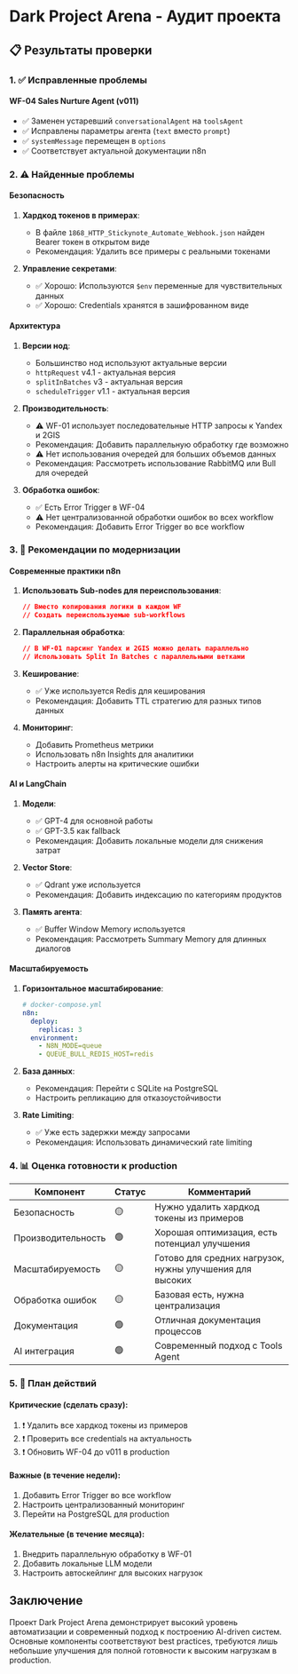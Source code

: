 # Dark Project Arena - Аудит проекта

## 📋 Результаты проверки

### 1. ✅ Исправленные проблемы

#### WF-04 Sales Nurture Agent (v011)
- ✅ Заменен устаревший `conversationalAgent` на `toolsAgent`
- ✅ Исправлены параметры агента (`text` вместо `prompt`)
- ✅ `systemMessage` перемещен в `options`
- ✅ Соответствует актуальной документации n8n

### 2. ⚠️ Найденные проблемы

#### Безопасность
1. **Хардкод токенов в примерах**:
   - В файле `1868_HTTP_Stickynote_Automate_Webhook.json` найден Bearer токен в открытом виде
   - Рекомендация: Удалить все примеры с реальными токенами

2. **Управление секретами**:
   - ✅ Хорошо: Используются `$env` переменные для чувствительных данных
   - ✅ Хорошо: Credentials хранятся в зашифрованном виде

#### Архитектура
1. **Версии нод**:
   - Большинство нод используют актуальные версии
   - `httpRequest` v4.1 - актуальная версия
   - `splitInBatches` v3 - актуальная версия
   - `scheduleTrigger` v1.1 - актуальная версия

2. **Производительность**:
   - ⚠️ WF-01 использует последовательные HTTP запросы к Yandex и 2GIS
   - Рекомендация: Добавить параллельную обработку где возможно
   - ⚠️ Нет использования очередей для больших объемов данных
   - Рекомендация: Рассмотреть использование RabbitMQ или Bull для очередей

3. **Обработка ошибок**:
   - ✅ Есть Error Trigger в WF-04
   - ⚠️ Нет централизованной обработки ошибок во всех workflow
   - Рекомендация: Добавить Error Trigger во все workflow

### 3. 🚀 Рекомендации по модернизации

#### Современные практики n8n

1. **Использовать Sub-nodes для переиспользования**:
   ```json
   // Вместо копирования логики в каждом WF
   // Создать переиспользуемые sub-workflows
   ```

2. **Параллельная обработка**:
   ```json
   // В WF-01 парсинг Yandex и 2GIS можно делать параллельно
   // Использовать Split In Batches с параллельными ветками
   ```

3. **Кеширование**:
   - ✅ Уже используется Redis для кеширования
   - Рекомендация: Добавить TTL стратегию для разных типов данных

4. **Мониторинг**:
   - Добавить Prometheus метрики
   - Использовать n8n Insights для аналитики
   - Настроить алерты на критические ошибки

#### AI и LangChain

1. **Модели**:
   - ✅ GPT-4 для основной работы
   - ✅ GPT-3.5 как fallback
   - Рекомендация: Добавить локальные модели для снижения затрат

2. **Vector Store**:
   - ✅ Qdrant уже используется
   - Рекомендация: Добавить индексацию по категориям продуктов

3. **Память агента**:
   - ✅ Buffer Window Memory используется
   - Рекомендация: Рассмотреть Summary Memory для длинных диалогов

#### Масштабируемость

1. **Горизонтальное масштабирование**:
   ```yaml
   # docker-compose.yml
   n8n:
     deploy:
       replicas: 3
     environment:
       - N8N_MODE=queue
       - QUEUE_BULL_REDIS_HOST=redis
   ```

2. **База данных**:
   - Рекомендация: Перейти с SQLite на PostgreSQL
   - Настроить репликацию для отказоустойчивости

3. **Rate Limiting**:
   - ✅ Уже есть задержки между запросами
   - Рекомендация: Использовать динамический rate limiting

### 4. 📊 Оценка готовности к production

| Компонент | Статус | Комментарий |
|-----------|--------|-------------|
| Безопасность | 🟡 | Нужно удалить хардкод токены из примеров |
| Производительность | 🟢 | Хорошая оптимизация, есть потенциал улучшения |
| Масштабируемость | 🟡 | Готово для средних нагрузок, нужны улучшения для высоких |
| Обработка ошибок | 🟡 | Базовая есть, нужна централизация |
| Документация | 🟢 | Отличная документация процессов |
| AI интеграция | 🟢 | Современный подход с Tools Agent |

### 5. 🎯 План действий

#### Критические (сделать сразу):
1. ❗ Удалить все хардкод токены из примеров
2. ❗ Проверить все credentials на актуальность
3. ❗ Обновить WF-04 до v011 в production

#### Важные (в течение недели):
1. Добавить Error Trigger во все workflow
2. Настроить централизованный мониторинг
3. Перейти на PostgreSQL для production

#### Желательные (в течение месяца):
1. Внедрить параллельную обработку в WF-01
2. Добавить локальные LLM модели
3. Настроить автоскейлинг для высоких нагрузок

## Заключение

Проект Dark Project Arena демонстрирует высокий уровень автоматизации и современный подход к построению AI-driven систем. Основные компоненты соответствуют best practices, требуются лишь небольшие улучшения для полной готовности к высоким нагрузкам в production.